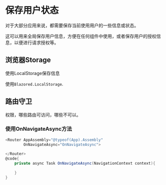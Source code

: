 # 保存用户状态

对于大部分应用来说，都需要保存当前使用用户的一些信息或状态。

这可以用来全局保存用户信息，方便在任何组件中使用，或者保存用户的授权信息，以便进行请求授权等。

## 浏览器Storage

使用LocalStorage保存信息

使用`Blazored.LocalStorage`.


## 路由守卫

权限，哪些路由可访问，哪些不可以。

### 使用OnNavigateAsync方法

```csharp
<Router AppAssembly="@typeof(App).Assembly"
        OnNavigateAsync="OnNavigateAsync">
    
</Router>
@code{
    private async Task OnNavigateAsync(NavigationContext context){
        
    }
}
```
